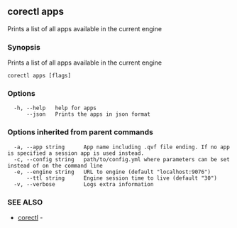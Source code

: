 ## corectl apps

Prints a list of all apps available in the current engine

### Synopsis

Prints a list of all apps available in the current engine

```
corectl apps [flags]
```

### Options

```
  -h, --help   help for apps
      --json   Prints the apps in json format
```

### Options inherited from parent commands

```
  -a, --app string      App name including .qvf file ending. If no app is specified a session app is used instead.
  -c, --config string   path/to/config.yml where parameters can be set instead of on the command line
  -e, --engine string   URL to engine (default "localhost:9076")
      --ttl string      Engine session time to live (default "30")
  -v, --verbose         Logs extra information
```

### SEE ALSO

* [corectl](corectl.md)	 - 

